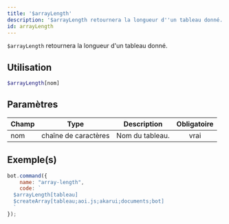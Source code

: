 ```yaml
---
title: '$arrayLength'
description: '$arrayLength retournera la longueur d''un tableau donné.'
id: arrayLength
---
```


`$arrayLength` retournera la longueur d'un tableau donné.

## Utilisation

```php
$arrayLength[nom]
```

## Paramètres

| Champ | Type                 | Description     | Obligatoire |
| ----- | -------------------- | --------------- |:-----------:|
| nom   | chaîne de caractères | Nom du tableau. |    vrai     |

## Exemple(s)

```javascript
bot.command({
    name: "array-length",
    code: `
  $arrayLength[tableau]
  $createArray[tableau;aoi.js;akarui;documents;bot]
  `
});
```